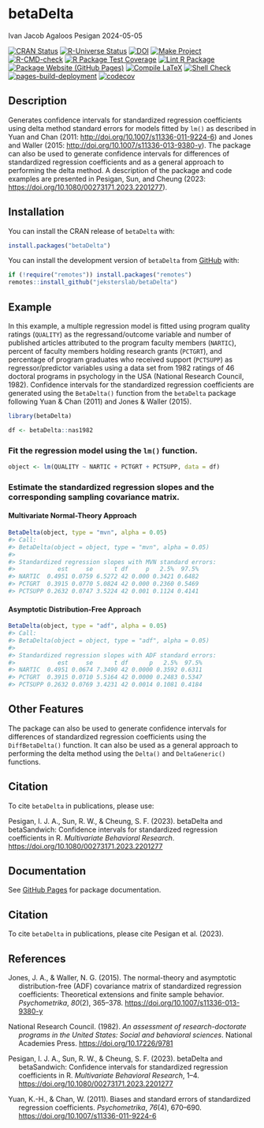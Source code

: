 betaDelta
================
Ivan Jacob Agaloos Pesigan
2024-05-05

<!-- README.md is generated from README.Rmd. Please edit that file -->
<!-- badges: start -->

[![CRAN
Status](https://www.r-pkg.org/badges/version/betaDelta)](https://cran.r-project.org/package=betaDelta)
[![R-Universe
Status](https://jeksterslab.r-universe.dev/badges/betaDelta)](https://jeksterslab.r-universe.dev)
[![DOI](https://zenodo.org/badge/DOI/10.1080/00273171.2023.2201277.svg)](https://doi.org/10.1080/00273171.2023.2201277)
[![Make
Project](https://github.com/jeksterslab/betaDelta/actions/workflows/make.yml/badge.svg)](https://github.com/jeksterslab/betaDelta/actions/workflows/make.yml)
[![R-CMD-check](https://github.com/jeksterslab/betaDelta/actions/workflows/check-full.yml/badge.svg)](https://github.com/jeksterslab/betaDelta/actions/workflows/check-full.yml)
[![R Package Test
Coverage](https://github.com/jeksterslab/betaDelta/actions/workflows/test-coverage.yml/badge.svg)](https://github.com/jeksterslab/betaDelta/actions/workflows/test-coverage.yml)
[![Lint R
Package](https://github.com/jeksterslab/betaDelta/actions/workflows/lint.yml/badge.svg)](https://github.com/jeksterslab/betaDelta/actions/workflows/lint.yml)
[![Package Website (GitHub
Pages)](https://github.com/jeksterslab/betaDelta/actions/workflows/pkgdown-gh-pages.yml/badge.svg)](https://github.com/jeksterslab/betaDelta/actions/workflows/pkgdown-gh-pages.yml)
[![Compile
LaTeX](https://github.com/jeksterslab/betaDelta/actions/workflows/latex.yml/badge.svg)](https://github.com/jeksterslab/betaDelta/actions/workflows/latex.yml)
[![Shell
Check](https://github.com/jeksterslab/betaDelta/actions/workflows/shellcheck.yml/badge.svg)](https://github.com/jeksterslab/betaDelta/actions/workflows/shellcheck.yml)
[![pages-build-deployment](https://github.com/jeksterslab/betaDelta/actions/workflows/pages/pages-build-deployment/badge.svg)](https://github.com/jeksterslab/betaDelta/actions/workflows/pages/pages-build-deployment)
[![codecov](https://codecov.io/gh/jeksterslab/betaDelta/branch/main/graph/badge.svg?token=KVLUET3DJ6)](https://codecov.io/gh/jeksterslab/betaDelta)
<!-- badges: end -->

## Description

Generates confidence intervals for standardized regression coefficients
using delta method standard errors for models fitted by `lm()` as
described in Yuan and Chan (2011:
<http://doi.org/10.1007/s11336-011-9224-6>) and Jones and Waller (2015:
<http://doi.org/10.1007/s11336-013-9380-y>). The package can also be
used to generate confidence intervals for differences of standardized
regression coefficients and as a general approach to performing the
delta method. A description of the package and code examples are
presented in Pesigan, Sun, and Cheung (2023:
<https://doi.org/10.1080/00273171.2023.2201277>).

## Installation

You can install the CRAN release of `betaDelta` with:

``` r
install.packages("betaDelta")
```

You can install the development version of `betaDelta` from
[GitHub](https://github.com/jeksterslab/betaDelta) with:

``` r
if (!require("remotes")) install.packages("remotes")
remotes::install_github("jeksterslab/betaDelta")
```

## Example

In this example, a multiple regression model is fitted using program
quality ratings (`QUALITY`) as the regressand/outcome variable and
number of published articles attributed to the program faculty members
(`NARTIC`), percent of faculty members holding research grants
(`PCTGRT`), and percentage of program graduates who received support
(`PCTSUPP`) as regressor/predictor variables using a data set from 1982
ratings of 46 doctoral programs in psychology in the USA (National
Research Council, 1982). Confidence intervals for the standardized
regression coefficients are generated using the `BetaDelta()` function
from the `betaDelta` package following Yuan & Chan (2011) and Jones &
Waller (2015).

``` r
library(betaDelta)
```

``` r
df <- betaDelta::nas1982
```

### Fit the regression model using the `lm()` function.

``` r
object <- lm(QUALITY ~ NARTIC + PCTGRT + PCTSUPP, data = df)
```

### Estimate the standardized regression slopes and the corresponding sampling covariance matrix.

#### Multivariate Normal-Theory Approach

``` r
BetaDelta(object, type = "mvn", alpha = 0.05)
#> Call:
#> BetaDelta(object = object, type = "mvn", alpha = 0.05)
#> 
#> Standardized regression slopes with MVN standard errors:
#>            est     se      t df     p   2.5%  97.5%
#> NARTIC  0.4951 0.0759 6.5272 42 0.000 0.3421 0.6482
#> PCTGRT  0.3915 0.0770 5.0824 42 0.000 0.2360 0.5469
#> PCTSUPP 0.2632 0.0747 3.5224 42 0.001 0.1124 0.4141
```

#### Asymptotic Distribution-Free Approach

``` r
BetaDelta(object, type = "adf", alpha = 0.05)
#> Call:
#> BetaDelta(object = object, type = "adf", alpha = 0.05)
#> 
#> Standardized regression slopes with ADF standard errors:
#>            est     se      t df      p   2.5%  97.5%
#> NARTIC  0.4951 0.0674 7.3490 42 0.0000 0.3592 0.6311
#> PCTGRT  0.3915 0.0710 5.5164 42 0.0000 0.2483 0.5347
#> PCTSUPP 0.2632 0.0769 3.4231 42 0.0014 0.1081 0.4184
```

## Other Features

The package can also be used to generate confidence intervals for
differences of standardized regression coefficients using the
`DiffBetaDelta()` function. It can also be used as a general approach to
performing the delta method using the `Delta()` and `DeltaGeneric()`
functions.

## Citation

To cite `betaDelta` in publications, please use:

Pesigan, I. J. A., Sun, R. W., & Cheung, S. F. (2023). betaDelta and
betaSandwich: Confidence intervals for standardized regression
coefficients in R. *Multivariate Behavioral Research*.
<https://doi.org/10.1080/00273171.2023.2201277>

## Documentation

See [GitHub Pages](https://jeksterslab.github.io/betaDelta/index.html)
for package documentation.

## Citation

To cite `betaDelta` in publications, please cite Pesigan et al. (2023).

## References

<div id="refs" class="references csl-bib-body hanging-indent"
line-spacing="2">

<div id="ref-Jones-Waller-2015" class="csl-entry">

Jones, J. A., & Waller, N. G. (2015). The normal-theory and asymptotic
distribution-free (ADF) covariance matrix of standardized regression
coefficients: Theoretical extensions and finite sample behavior.
*Psychometrika*, *80*(2), 365–378.
<https://doi.org/10.1007/s11336-013-9380-y>

</div>

<div id="ref-NationalResearchCouncil-1982" class="csl-entry">

National Research Council. (1982). *An assessment of research-doctorate
programs in the United States: Social and behavioral sciences*. National
Academies Press. <https://doi.org/10.17226/9781>

</div>

<div id="ref-Pesigan-Sun-Cheung-2023" class="csl-entry">

Pesigan, I. J. A., Sun, R. W., & Cheung, S. F. (2023).
<span class="nocase">betaDelta</span> and
<span class="nocase">betaSandwich</span>: Confidence intervals for
standardized regression coefficients in R. *Multivariate Behavioral
Research*, 1–4. <https://doi.org/10.1080/00273171.2023.2201277>

</div>

<div id="ref-Yuan-Chan-2011" class="csl-entry">

Yuan, K.-H., & Chan, W. (2011). Biases and standard errors of
standardized regression coefficients. *Psychometrika*, *76*(4), 670–690.
<https://doi.org/10.1007/s11336-011-9224-6>

</div>

</div>
